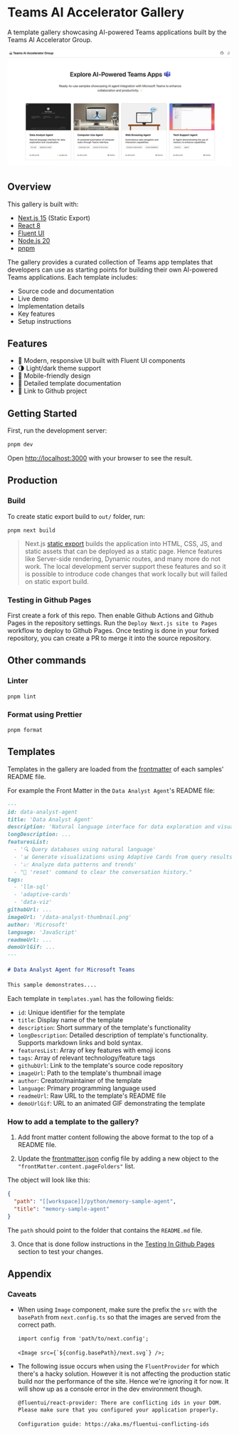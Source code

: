 # Teams AI Accelerator Gallery

A template gallery showcasing AI-powered Teams applications built by the Teams AI Accelerator Group.

![Template Gallery](assets/gallery-example.png)

## Overview

This gallery is built with:

- [Next.js 15](https://nextjs.org/) (Static Export)
- [React 8](https://react.dev/)
- [Fluent UI](https://react.fluentui.dev/)
- [Node.js 20](https://nodejs.org/)
- [pnpm](https://pnpm.io/)

The gallery provides a curated collection of Teams app templates that developers can use as starting points for building their own AI-powered Teams applications. Each template includes:

- Source code and documentation
- Live demo
- Implementation details
- Key features
- Setup instructions

## Features

- 🎨 Modern, responsive UI built with Fluent UI components
- 🌗 Light/dark theme support
- 📱 Mobile-friendly design
- 📖 Detailed template documentation
- 🚀 Link to Github project

## Getting Started

First, run the development server:

```bash
pnpm dev
```

Open [http://localhost:3000](http://localhost:3000) with your browser to see the result.

## Production

### Build

To create static export build to `out/` folder, run:

```
pnpm next build
```

> Next.js [static export](https://nextjs.org/docs/pages/building-your-application/deploying/static-exports) builds the
> application into HTML, CSS, JS, and static assets that can be deployed as a static page. Hence features like
> Server-side rendering, Dynamic routes, and many more do not work. The local development server support these features
> and so it is possible to introduce code changes that work locally but will failed on static export build.

### Testing in Github Pages

First create a fork of this repo. Then enable Github Actions and Github Pages in the repository settings. Run the `Deploy Next.js site to Pages` workflow to deploy to Github Pages. Once testing is done in your forked repository, you can create a PR to merge it into the source repository.

## Other commands

### Linter

```
pnpm lint
```

### Format using Prettier

```
pnpm format
```

## Templates

Templates in the gallery are loaded from the [frontmatter](https://frontmatter.codes/) of each samples' README file.

For example the Front Matter in the `Data Analyst Agent`'s README file:

```md
---
id: data-analyst-agent
title: 'Data Analyst Agent'
description: 'Natural language interface for data exploration and visualization.'
longDescription: ...
featuresList:
  - '🔍 Query databases using natural language'
  - '📊 Generate visualizations using Adaptive Cards from query results'
  - '📈 Analyze data patterns and trends'
  - "🔄 'reset' command to clear the conversation history."
tags:
  - 'llm-sql'
  - 'adaptive-cards'
  - 'data-viz'
githubUrl: ...
imageUrl: '/data-analyst-thumbnail.png'
author: 'Microsoft'
language: 'JavaScript'
readmeUrl: ...
demoUrlGif: ...
---

# Data Analyst Agent for Microsoft Teams

This sample demonstrates....
```

Each template in `templates.yaml` has the following fields:

- `id`: Unique identifier for the template
- `title`: Display name of the template
- `description`: Short summary of the template's functionality
- `longDescription`: Detailed description of template's functionality. Supports markdown links and bold syntax.
- `featuresList`: Array of key features with emoji icons
- `tags`: Array of relevant technology/feature tags
- `githubUrl`: Link to the template's source code repository
- `imageUrl`: Path to the template's thumbnail image
- `author`: Creator/maintainer of the template
- `language`: Primary programming language used
- `readmeUrl`: Raw URL to the template's README file
- `demoUrlGif`: URL to an animated GIF demonstrating the template

### How to add a template to the gallery?

1. Add front matter content following the above format to the top of a README file.

2. Update the [frontmatter.json](../frontmatter.json) config file by adding a new object to the `"frontMatter.content.pageFolders"` list.

The object will look like this:

```json
{
  "path": "[[workspace]]/python/memory-sample-agent",
  "title": "memory-sample-agent"
}
```

The `path` should point to the folder that contains the `README.md` file.

3. Once that is done follow instructions in the [Testing In Github Pages](#testing-in-github-pages) section to test your changes.

## Appendix

### Caveats

- When using `Image` component, make sure the prefix the `src` with the `basePath` from `next.config.ts` so that the images are served from the correct path.

  ```tsx
  import config from 'path/to/next.config';

  <Image src={`${config.basePath}/next.svg`} />;
  ```

- The following issue occurs when using the `FluentProvider` for which there's a hacky solution. However it is not affecting the production static build nor the performance of the site. Hence we're ignoring it for now. It will show up as a console error in the dev environment though.

  ```
  @fluentui/react-provider: There are conflicting ids in your DOM. Please make sure that you configured your application properly.

  Configuration guide: https://aka.ms/fluentui-conflicting-ids
  ```

